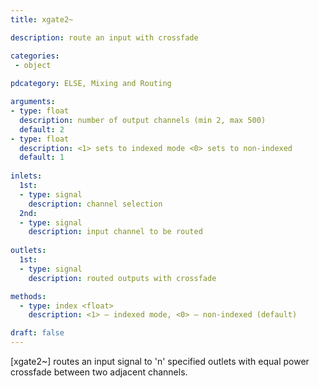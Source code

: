 ```yaml
---
title: xgate2~

description: route an input with crossfade

categories:
 - object
 
pdcategory: ELSE, Mixing and Routing

arguments:
- type: float
  description: number of output channels (min 2, max 500)
  default: 2
- type: float
  description: <1> sets to indexed mode <0> sets to non-indexed
  default: 1
  
inlets:
  1st:
  - type: signal
    description: channel selection
  2nd:
  - type: signal
    description: input channel to be routed
    
outlets:
  1st:
  - type: signal
    description: routed outputs with crossfade

methods:
  - type: index <float>
    description: <1> — indexed mode, <0> — non-indexed (default)

draft: false
---
```


[xgate2~] routes an input signal to 'n' specified outlets with equal power crossfade between two adjacent channels.
